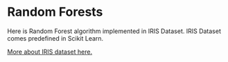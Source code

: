 <h1>Random Forests</h1>

<p>Here is Random Forest algorithm implemented in IRIS Dataset. IRIS Dataset comes predefined in Scikit Learn.</p>

<a href="http://scikit-learn.org/stable/auto_examples/datasets/plot_iris_dataset.html">More about IRIS dataset here.</a>
